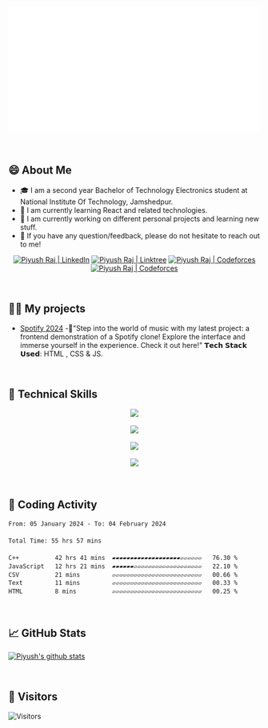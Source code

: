 <p align="center">
  <img src="https://github.com/Piyusss/Piyusss/blob/main/header.svg" alt="my banner"></a>
</p>
<br>

## 😄 About Me
- 🎓 I am a second year Bachelor of Technology Electronics student at National Institute Of Technology, Jamshedpur.
- 🌱 I am currently learning React and related technologies.
- 🔭 I am currently working on different personal projects and learning new stuff.
- 💬 If you have any question/feedback, please do not hesitate to reach out to me!

<p align="center">
  <a href="https://www.linkedin.com/in/piyush-raj-74211825b/"><img src="https://img.shields.io/badge/LinkedIn-0077B5?style=for-the-badge&logo=linkedin&logoColor=white" alt="Piyush Raj | LinkedIn"/></a>
  <a href="https://linktr.ee/piyusus"><img src="https://img.shields.io/badge/linktree-1de9b6?style=for-the-badge&logo=linktree&logoColor=white" alt="Piyush Raj | Linktree"/></a>
  <a href="https://codeforces.com/profile/pihu_144"><img src="https://assets.codeforces.com/users/kguseva/comments/cf.png" alt="Piyush Raj | Codeforces"/></a>
  <a href="https://leetcode.com/piyusus/"><img src="https://upload.wikimedia.org/wikipedia/commons/thumb/0/0a/LeetCode_Logo_black_with_text.svg/458px-LeetCode_Logo_black_with_text.svg.png" alt="Piyush Raj | Codeforces"/></a>
</p>

<br>

## 👨‍💻 My projects
* [Spotify 2024](https://github.com/Piyusss/Spotify-Clone) -🍄"Step into the world of music with my latest project: a frontend demonstration of a Spotify clone! Explore the interface and immerse yourself in the experience. Check it out here!"
𝗧𝗲𝗰𝗵 𝗦𝘁𝗮𝗰𝗸 𝗨𝘀𝗲𝗱: HTML , CSS & JS.

<br>

## 💼 Technical Skills

<p align="center">
  <a href="https://skillicons.dev">
    <img src="https://skillicons.dev/icons?i=cpp,cs,java,js,py" />
  </a>
</p>

<p align="center">
  <a href="https://skillicons.dev">
    <img src="https://skillicons.dev/icons?i=react,nextjs,html,css,tailwind,bootstrap" />
  </a>
</p>

<p align="center">
  <a href="https://skillicons.dev">
    <img src="https://skillicons.dev/icons?i=nodejs,express,dotnet,mongodb,mysql,sqlite,jquery" />
  </a>
</p>

<p align="center">
  <a href="https://skillicons.dev">
    <img src="https://skillicons.dev/icons?i=git,github,heroku,vercel,atom,vscode,visualstudio,androidstudio" />
  </a>
</p>

<br>

## 📜 Coding Activity
<!--START_SECTION:waka-->

```txt
From: 05 January 2024 - To: 04 February 2024

Total Time: 55 hrs 57 mins

C++          42 hrs 41 mins  ▰▰▰▰▰▰▰▰▰▰▰▰▰▰▰▰▰▰▰▱▱▱▱▱▱   76.30 %
JavaScript   12 hrs 21 mins  ▰▰▰▰▰▰▱▱▱▱▱▱▱▱▱▱▱▱▱▱▱▱▱▱▱   22.10 %
CSV          21 mins         ▱▱▱▱▱▱▱▱▱▱▱▱▱▱▱▱▱▱▱▱▱▱▱▱▱   00.66 %
Text         11 mins         ▱▱▱▱▱▱▱▱▱▱▱▱▱▱▱▱▱▱▱▱▱▱▱▱▱   00.33 %
HTML         8 mins          ▱▱▱▱▱▱▱▱▱▱▱▱▱▱▱▱▱▱▱▱▱▱▱▱▱   00.25 %
```

<!--END_SECTION:waka-->

<br>

## 📈 GitHub Stats 
[![Piyush's github stats](https://github-readme-stats.vercel.app/api?username=Piyusss&show_icons=true&theme=dark&count_private=true)](https://github.com/Piyusss)

<br>

## 👀 Visitors
<!-- ![Visitors](https://profile-counter.glitch.me/importlogic/count.svg) -->
![Visitors](https://moe-counter.glitch.me/get/@Piyusss?theme=rule34)
